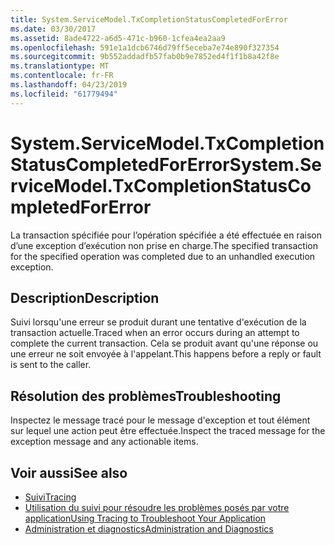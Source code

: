 ```yaml
---
title: System.ServiceModel.TxCompletionStatusCompletedForError
ms.date: 03/30/2017
ms.assetid: 8ade4722-a6d5-471c-b960-1cfea4ea2aa9
ms.openlocfilehash: 591e1a1dcb6746d79ff5eceba7e74e890f327354
ms.sourcegitcommit: 9b552addadfb57fab0b9e7852ed4f1f1b8a42f8e
ms.translationtype: MT
ms.contentlocale: fr-FR
ms.lasthandoff: 04/23/2019
ms.locfileid: "61779494"
---
```

# <a name="systemservicemodeltxcompletionstatuscompletedforerror"></a><span data-ttu-id="61682-102">System.ServiceModel.TxCompletionStatusCompletedForError</span><span class="sxs-lookup"><span data-stu-id="61682-102">System.ServiceModel.TxCompletionStatusCompletedForError</span></span>
<span data-ttu-id="61682-103">La transaction spécifiée pour l’opération spécifiée a été effectuée en raison d’une exception d’exécution non prise en charge.</span><span class="sxs-lookup"><span data-stu-id="61682-103">The specified transaction for the specified operation was completed due to an unhandled execution exception.</span></span>  
  
## <a name="description"></a><span data-ttu-id="61682-104">Description</span><span class="sxs-lookup"><span data-stu-id="61682-104">Description</span></span>  
 <span data-ttu-id="61682-105">Suivi lorsqu'une erreur se produit durant une tentative d'exécution de la transaction actuelle.</span><span class="sxs-lookup"><span data-stu-id="61682-105">Traced when an error occurs during an attempt to complete the current transaction.</span></span> <span data-ttu-id="61682-106">Cela se produit avant qu'une réponse ou une erreur ne soit envoyée à l'appelant.</span><span class="sxs-lookup"><span data-stu-id="61682-106">This happens before a reply or fault is sent to the caller.</span></span>  
  
## <a name="troubleshooting"></a><span data-ttu-id="61682-107">Résolution des problèmes</span><span class="sxs-lookup"><span data-stu-id="61682-107">Troubleshooting</span></span>  
 <span data-ttu-id="61682-108">Inspectez le message tracé pour le message d'exception et tout élément sur lequel une action peut être effectuée.</span><span class="sxs-lookup"><span data-stu-id="61682-108">Inspect the traced message for the exception message and any actionable items.</span></span>  
  
## <a name="see-also"></a><span data-ttu-id="61682-109">Voir aussi</span><span class="sxs-lookup"><span data-stu-id="61682-109">See also</span></span>

- [<span data-ttu-id="61682-110">Suivi</span><span class="sxs-lookup"><span data-stu-id="61682-110">Tracing</span></span>](../../../../../docs/framework/wcf/diagnostics/tracing/index.md)
- [<span data-ttu-id="61682-111">Utilisation du suivi pour résoudre les problèmes posés par votre application</span><span class="sxs-lookup"><span data-stu-id="61682-111">Using Tracing to Troubleshoot Your Application</span></span>](../../../../../docs/framework/wcf/diagnostics/tracing/using-tracing-to-troubleshoot-your-application.md)
- [<span data-ttu-id="61682-112">Administration et diagnostics</span><span class="sxs-lookup"><span data-stu-id="61682-112">Administration and Diagnostics</span></span>](../../../../../docs/framework/wcf/diagnostics/index.md)
